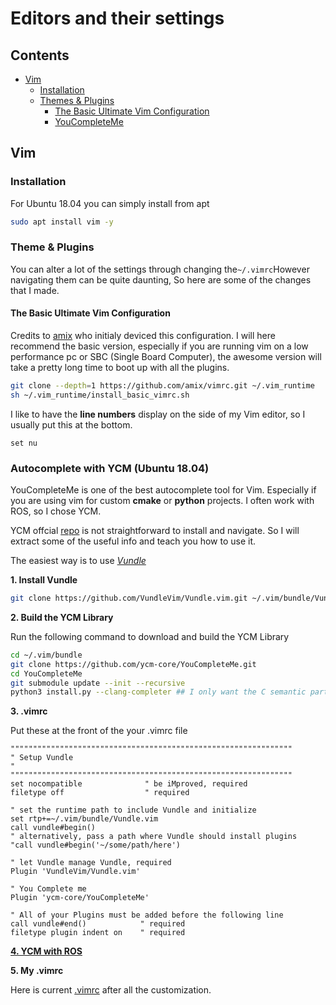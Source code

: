 # Editors and their settings
## Contents
- [Vim](#vim)
  - [Installation](#installation)
  - [Themes & Plugins](#theme-and-plugins)
    - [The Basic Ultimate Vim Configuration](#the-basic-ultimate-vim-configuration)
    - [YouCompleteMe](#autocomplete-with-ycm)

## Vim
### Installation
  
  For Ubuntu 18.04 you can simply install from apt
  ```bash
  sudo apt install vim -y
  ```
### Theme & Plugins
  
You can alter a lot of the settings through changing the`~/.vimrc`However navigating them can be quite daunting, So here are some of the changes that I made.
#### The Basic Ultimate Vim Configuration
Credits to [amix](https://github.com/amix/vimrc) who initialy deviced this configuration. I will here recommend the basic version, especially if you are running vim on a low performance pc or SBC (Single Board Computer), the awesome version will take a pretty long time to boot up with all the plugins.
```bash
git clone --depth=1 https://github.com/amix/vimrc.git ~/.vim_runtime
sh ~/.vim_runtime/install_basic_vimrc.sh
```
I like to have the **line numbers** display on the side of my Vim editor, so I usually put this at the bottom.
```vim
set nu
```

### Autocomplete with YCM (Ubuntu 18.04)
YouCompleteMe is one of the best autocomplete tool for Vim. Especially if you are using vim for custom **cmake** or **python** projects. I often work with ROS, so I chose YCM. 

YCM offcial [repo](https://github.com/ycm-core/YouCompleteMe) is not straightforward to install and navigate. So I will extract some of the useful info and teach you how to use it.

The easiest way is to use [*Vundle*](https://github.com/VundleVim/Vundle.vim)

**1. Install Vundle** 
  ```bash
git clone https://github.com/VundleVim/Vundle.vim.git ~/.vim/bundle/Vundle.vim
  ```

**2. Build the YCM Library**

Run the following command to download and build the YCM Library
```bash
cd ~/.vim/bundle
git clone https://github.com/ycm-core/YouCompleteMe.git
cd YouCompleteMe
git submodule update --init --recursive
python3 install.py --clang-completer ## I only want the C semantic part for ROS
```
**3. .vimrc**

Put these at the front of the your .vimrc file
```vim
"""""""""""""""""""""""""""""""""""""""""""""""""""""""""""""""
" Setup Vundle
" 
"""""""""""""""""""""""""""""""""""""""""""""""""""""""""""""""
set nocompatible              " be iMproved, required
filetype off                  " required

" set the runtime path to include Vundle and initialize
set rtp+=~/.vim/bundle/Vundle.vim
call vundle#begin()
" alternatively, pass a path where Vundle should install plugins
"call vundle#begin('~/some/path/here')

" let Vundle manage Vundle, required
Plugin 'VundleVim/Vundle.vim'

" You Complete me
Plugin 'ycm-core/YouCompleteMe'

" All of your Plugins must be added before the following line
call vundle#end()            " required
filetype plugin indent on    " required

```
[**4. YCM with ROS**](../ros/ide_ros.md#vim-with-ycm-you-complete-me)

**5. My .vimrc**

Here is current [.vimrc](https://raw.githubusercontent.com/Briancbn/tutorial/master/doc/linux/.example.vimrc) after  all the customization.

